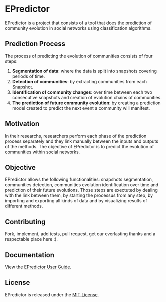 # EPredictor

EPredictor is a project that consists of a tool that does the prediction of community evolution in social networks using classification algorithms.

## Prediction Process
The process of predicting the evolution of communities consists of four steps:

1. **Segmentation of data**: where the data is split into snapshots covering periods of time.
2. **Detection of communities**: by extracting communities from each Snapshot. 
3. **Identification of community changes**: over time between each two consecutive snapshots and creation of evolution chains of communities.
4. **The prediction of future community evolution**: by creating a prediction model created to predict the next event a community will manifest.

## Motivation
In their researchs, researchers perform each phase of the prediction process separately and they link manually between the inputs and outputs of the methods. The objective of EPredictor is to predict the evolution of communities within social networks. 

## Objective
EPredictor allows the following functionalities: snapshots segmentation, communities detection, communities evolution identification over time and prediction of their future evolutions. Those steps are exectuted by dealing with the link between them, by starting the processus from any step, by importing and exporting all kinds of data and by visualizing results of different methods.


## Contributing

Fork, implement, add tests, pull request, get our everlasting thanks and a respectable place here :).

## Documentation

View the [EPredictor User Guide](https://esi.dz). 

## License

EPredictor is released under the [MIT License](https://github.com/abdelouahab1/EPredictor/blob/master/LICENSE).
